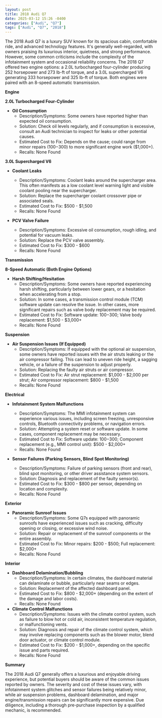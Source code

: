 ```yaml
---
layout: post
title: 2018 Audi Q7
date: 2025-03-12 15:26 -0400
categories: ["Audi", "Q7"]
tags: ["Audi", "Q7", "2018"]
---
```

The 2018 Audi Q7 is a luxury SUV known for its spacious cabin, comfortable ride, and advanced technology features. It's generally well-regarded, with owners praising its luxurious interior, quietness, and strong performance. However, some common criticisms include the complexity of the infotainment system and occasional reliability concerns. The 2018 Q7 offered two engine options: a 2.0L turbocharged four-cylinder producing 252 horsepower and 273 lb-ft of torque, and a 3.0L supercharged V6 generating 333 horsepower and 325 lb-ft of torque. Both engines were paired with an 8-speed automatic transmission.

**Engine**

**2.0L Turbocharged Four-Cylinder**

*   **Oil Consumption**
    *   Description/Symptoms: Some owners have reported higher than expected oil consumption.
    *   Solution: Check oil levels regularly, and if consumption is excessive, consult an Audi technician to inspect for leaks or other potential causes.
    *   Estimated Cost to Fix: Depends on the cause; could range from minor repairs ($100-$300) to more significant engine work ($1,000+).
    *   Recalls: None Found

**3.0L Supercharged V6**

*   **Coolant Leaks**
    * Description/Symptoms: Coolant leaks around the supercharger area. This often manifests as a low coolant level warning light and visible coolant pooling near the supercharger.
    * Solution: Replace the supercharger coolant crossover pipe or associated seals.
    * Estimated Cost to Fix: $500 - $1,500
    * Recalls: None Found

*   **PCV Valve Failure**
    * Description/Symptoms: Excessive oil consumption, rough idling, and potential for vacuum leaks.
    * Solution: Replace the PCV valve assembly.
    * Estimated Cost to Fix: $300 - $600
    * Recalls: None Found

**Transmission**

**8-Speed Automatic (Both Engine Options)**

*   **Harsh Shifting/Hesitation**
    *   Description/Symptoms: Some owners have reported experiencing harsh shifting, particularly between lower gears, or a hesitation when accelerating from a stop.
    *   Solution: In some cases, a transmission control module (TCM) software update can resolve the issue. In other cases, more significant repairs such as valve body replacement may be required.
    *   Estimated Cost to Fix: Software update: $100-$300; Valve body replacement: $1,500 - $3,000+
    *   Recalls: None Found

**Suspension**

*   **Air Suspension Issues (If Equipped)**
    *   Description/Symptoms: If equipped with the optional air suspension, some owners have reported issues with the air struts leaking or the air compressor failing. This can lead to uneven ride height, a sagging vehicle, or a failure of the suspension to adjust properly.
    *   Solution: Replacing the faulty air struts or air compressor.
    *   Estimated Cost to Fix: Air strut replacement: $1,000 - $2,000 per strut; Air compressor replacement: $800 - $1,500
    *   Recalls: None Found

**Electrical**

*   **Infotainment System Malfunctions**
    *   Description/Symptoms: The MMI infotainment system can experience various issues, including screen freezing, unresponsive controls, Bluetooth connectivity problems, or navigation errors.
    *   Solution: Attempting a system reset or software update. In some cases, component replacement may be necessary.
    *   Estimated Cost to Fix: Software update: $100-$300; Component replacement (e.g., MMI control unit): $500 - $2,000+
    *   Recalls: None Found

*   **Sensor Failures (Parking Sensors, Blind Spot Monitoring)**
    * Description/Symptoms: Failure of parking sensors (front and rear), blind spot monitoring, or other driver assistance system sensors.
    * Solution: Diagnosis and replacement of the faulty sensor(s).
    * Estimated Cost to Fix: $300 - $800 per sensor, depending on location and complexity.
    * Recalls: None Found

**Exterior**

*   **Panoramic Sunroof Issues**
    * Description/Symptoms: Some Q7s equipped with panoramic sunroofs have experienced issues such as cracking, difficulty opening or closing, or excessive wind noise.
    * Solution: Repair or replacement of the sunroof components or the entire assembly.
    * Estimated Cost to Fix: Minor repairs: $200 - $500; Full replacement: $2,000+
    * Recalls: None Found

**Interior**

*   **Dashboard Delamination/Bubbling**
    *   Description/Symptoms: In certain climates, the dashboard material can delaminate or bubble, particularly near seams or edges.
    *   Solution: Replacement of the affected dashboard panel.
    *   Estimated Cost to Fix: $800 - $2,000+ (depending on the extent of the damage and labor costs).
    *   Recalls: None Found
*   **Climate Control Malfunctions**
    *   Description/Symptoms: Issues with the climate control system, such as failure to blow hot or cold air, inconsistent temperature regulation, or malfunctioning vents.
    *   Solution: Diagnosis and repair of the climate control system, which may involve replacing components such as the blower motor, blend door actuator, or climate control module.
    *   Estimated Cost to Fix: $200 - $1,000+, depending on the specific issue and parts required.
    *   Recalls: None Found

**Summary**

The 2018 Audi Q7 generally offers a luxurious and enjoyable driving experience, but potential buyers should be aware of the common issues reported by owners. The severity and cost of these issues vary, with infotainment system glitches and sensor failures being relatively minor, while air suspension problems, dashboard delamination, and major engine/transmission repairs can be significantly more expensive. Due diligence, including a thorough pre-purchase inspection by a qualified mechanic, is recommended.

